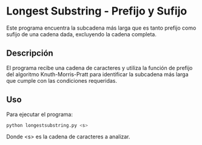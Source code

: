# Longest Substring - Prefijo y Sufijo

Este programa encuentra la subcadena más larga que es tanto prefijo como sufijo de una cadena dada, excluyendo la cadena completa. 

## Descripción
El programa recibe una cadena de caracteres y utiliza la función de prefijo del algoritmo Knuth-Morris-Pratt para identificar la subcadena más larga que cumple con las condiciones requeridas.

## Uso

Para ejecutar el programa:

```bash
python longestsubstring.py <s>
```

Donde <s\> es la cadena de caracteres a analizar.
